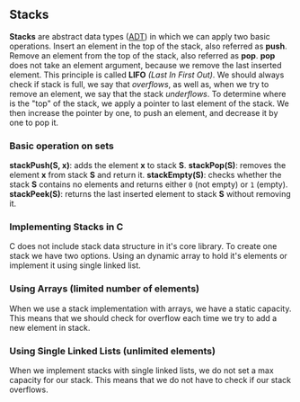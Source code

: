 ## Stacks

**Stacks** are abstract data types ([ADT](https://en.wikipedia.org/wiki/Abstract_data_type)) in which we can apply two basic operations. Insert an element in the top of the stack, also referred as **push**. Remove an element from the top of the stack, also referred as **pop**. **pop** does not take an element argument, because we remove the last inserted element. This principle is called **LIFO** *(Last In First Out)*. We should always check if stack is full, we say that *overflows*, as well as, when we try to remove an element, we say that the stack *underflows*. To determine where is the "top" of the stack, we apply a pointer to last element of the stack. We then increase the pointer by one, to push an element, and decrease it by one to pop it.
 
### Basic operation on sets

**stackPush(S, x)**: adds the element **x** to stack **S**.
**stackPop(S)**: removes the element **x** from stack **S** and return it.
**stackEmpty(S)**: checks whether the stack **S** contains no elements and returns either `0` (not empty) or `1` (empty).
**stackPeek(S)**: returns the last inserted element to stack **S** without removing it.

### Implementing Stacks in C

C does not include stack data structure in it's core library. To create one stack we have two options. Using an dynamic array to hold it's elements or implement it using single linked list.

### Using Arrays (limited number of elements)

When we use a stack implementation with arrays, we have a static capacity. This means that we should check for overflow each time we try to add a new element in stack.

### Using Single Linked Lists (unlimited elements)

When we implement stacks with single linked lists, we do not set a max capacity for our stack. This means that we do not have to check if our stack overflows.
